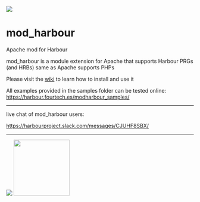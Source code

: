 [![](https://bitbucket.org/fivetech/screenshots/downloads/fivetech_logo.gif)](http://www.fivetechsoft.com "FiveTech Software")

# mod_harbour
Apache mod for Harbour

mod_harbour is a module extension for Apache that supports Harbour PRGs (and HRBs) same as Apache supports PHPs

Please visit the [wiki](https://github.com/FiveTechSoft/mod_harbour/wiki) to learn how to install and use it

All examples provided in the samples folder can be tested online: https://harbour.fourtech.es/modharbour_samples/

***

live chat of mod_harbour users:

https://harbourproject.slack.com/messages/CJUHF8SBX/

***

[![](https://bitbucket.org/fivetech/screenshots/downloads/harbour.jpg)](https://harbour.github.io "The Harbour Project")
<a href="https://httpd.apache.org/" alt="The Apache HTTP Server Project"><img width="150" height="150" src="http://www.apache.org/img/support-apache.jpg"></a>
